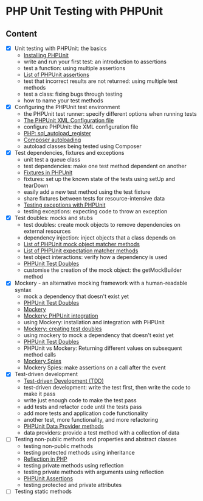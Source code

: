 # PHP Unit Testing with PHPUnit

## Content

- [x] Unit testing with PHPUnit: the basics
  - [Installing PHPUnit](https://phpunit.de/getting-started/phpunit-9.html)
  - write and run your first test: an introduction to assertions
  - test a function: using multiple assertions
  - [List of PHPUnit assertions](https://phpunit.readthedocs.io/en/9.5/assertions.html?highlight=assertions)
  - test that incorrect results are not returned: using multiple test methods
  - test a class: fixing bugs through testing
  - how to name your test methods
- [x] Configuring the PHPUnit test environment
  - the PHPUnit test runner: specify different options when running tests
  - [The PHPUnit XML Configuration file](https://phpunit.readthedocs.io/en/9.5/configuration.html?highlight=configuration)
  - configure PHPUnit: the XML configuration file
  - [PHP: sql_autoload_register](https://www.php.net/manual/en/function.spl-autoload-register.php)
  - [Composer autoloading](https://getcomposer.org/doc/04-schema.md#autoload)
  - autoload classes being tested using Composer
- [x] Test dependencies, fixtures and exceptions
  - unit test a queue class
  - test dependencies: make one test method dependent on another
  - [Fixtures in PHPUnit](https://phpunit.readthedocs.io/en/9.5/fixtures.html?highlight=fixtures#fixtures)
  - fixtures: set up the known state of the tests using setUp and tearDown
  - easily add a new test method using the test fixture
  - share fixtures between tests for resource-intensive data
  - [Testing exceptions with PHPUnit](https://phpunit.readthedocs.io/en/9.5/writing-tests-for-phpunit.html?highlight=testing-exceptions#testing-exceptions)
  - testing exceptions: expecting code to throw an exception
- [x] Test doubles: mocks and stubs
  - test doubles: create mock objects to remove dependencies on external resources
  - dependency injection: inject objects that a class depends on
  - [List of PHPUnit mock object matcher methods](https://phpunit.readthedocs.io/en/9.5/test-doubles.html?highlight=mock#mock-objects)
  - [List of PHPUnit expectation matcher methods](https://github.com/sebastianbergmann/phpunit/blob/main/src/Framework/Assert.php)
  - test object interactions: verify how a dependency is used
  - [PHPUnit Test Doubles](https://phpunit.readthedocs.io/en/9.5/test-doubles.html?highlight=test-doubles)
  - customise the creation of the mock object: the getMockBuilder method
- [x] Mockery - an alternative mocking framework with a human-readable syntax
  - mock a dependency that doesn't exist yet
  - [PHPUnit Test Doubles](https://phpunit.readthedocs.io/en/9.5/test-doubles.html?highlight=test-doubles)
  - [Mockery](http://docs.mockery.io/en/latest/)
  - [Mockery: PHPUnit integration](http://docs.mockery.io/en/latest/reference/phpunit_integration.html)
  - using Mockery: installation and integration with PHPUnit
  - [Mockery: creating test doubles](http://docs.mockery.io/en/latest/reference/creating_test_doubles.html)
  - using mockery to mock a dependency that doesn't exist yet
  - [PHPUnit Test Doubles](https://phpunit.readthedocs.io/en/9.5/test-doubles.html?highlight=test-doubles)
  - PHPUnit vs Mockery: Returning different values on subsequent method calls
  - [Mockery Spies](http://docs.mockery.io/en/latest/reference/spies.html)
  - Mockery Spies: make assertions on a call after the event
- [x] Test-driven development
  - [Test-driven Development (TDD)](https://en.wikipedia.org/wiki/Test-driven_development)
  - test-driven development: write the test first, then write the code to make it pass
  - write just enough code to make the test pass
  - add tests and refactor code until the tests pass
  - add more tests and application code functionality
  - another test, more functionality, and more refactoring
  - [PHPUnit Data Provider methods](https://phpunit.readthedocs.io/en/9.5/writing-tests-for-phpunit.html?highlight=data-providers#data-providers)
  - data providers: provide a test method with a collection of data
- [ ] Testing non-public methods and properties and abstract classes
  - testing non-public methods
  - testing protected methods using inheritance
  - [Reflection in PHP](https://www.php.net/manual/en/intro.reflection.php)
  - testing private methods using reflection
  - testing private methods with arguments using reflection
  - [PHPUnit Assertions](https://phpunit.readthedocs.io/en/9.5/assertions.html?highlight=assertions)
  - testing protected and private attributes
- [ ] Testing static methods
